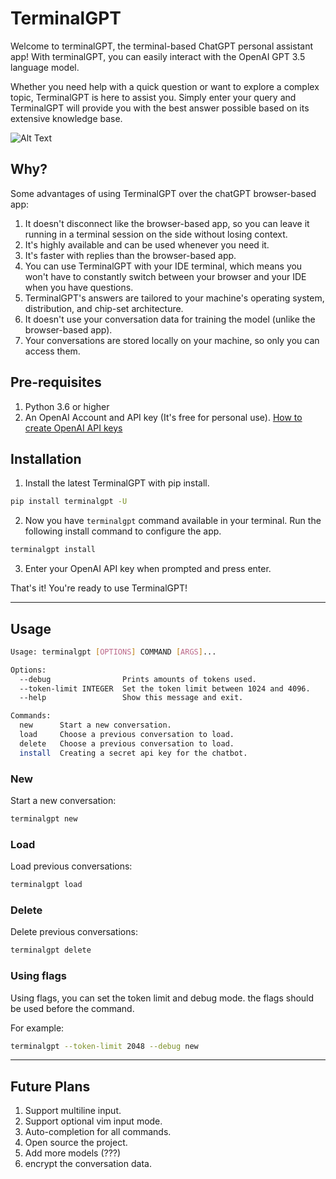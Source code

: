 # TerminalGPT

Welcome to terminalGPT, the terminal-based ChatGPT personal assistant app!
With terminalGPT, you can easily interact with the OpenAI GPT 3.5 language model.

Whether you need help with a quick question or want to explore a complex topic, TerminalGPT is here to assist you. Simply enter your query and TerminalGPT will provide you with the best answer possible based on its extensive knowledge base.

![Alt Text](./usage.gif)

## Why?

Some advantages of using TerminalGPT over the chatGPT browser-based app:

1. It doesn't disconnect like the browser-based app, so you can leave it running in a terminal session on the side without losing context.
2. It's highly available and can be used whenever you need it.
3. It's faster with replies than the browser-based app.
4. You can use TerminalGPT with your IDE terminal, which means you won't have to constantly switch between your browser and your IDE when you have questions.
5. TerminalGPT's answers are tailored to your machine's operating system, distribution, and chip-set architecture.
6. It doesn't use your conversation data for training the model (unlike the browser-based app).
7. Your conversations are stored locally on your machine, so only you can access them.

## Pre-requisites

1. Python 3.6 or higher
2. An OpenAI Account and API key (It's free for personal use).
[How to create OpenAI API keys](https://elephas.app/blog/how-to-create-openai-api-keys-cl5c4f21d281431po7k8fgyol0)

## Installation

1. Install the latest TerminalGPT with pip install.

```sh
pip install terminalgpt -U
```

2. Now you have `terminalgpt` command available in your terminal. Run the following install command to configure the app.

```sh
terminalgpt install
```

3. Enter your OpenAI API key when prompted and press enter.

That's it! You're ready to use TerminalGPT!

---

## Usage

```sh
Usage: terminalgpt [OPTIONS] COMMAND [ARGS]...

Options:
  --debug                Prints amounts of tokens used.
  --token-limit INTEGER  Set the token limit between 1024 and 4096.
  --help                 Show this message and exit.

Commands:
  new      Start a new conversation.
  load     Choose a previous conversation to load.
  delete   Choose a previous conversation to load.
  install  Creating a secret api key for the chatbot.
```

### New

Start a new conversation:

```sh
terminalgpt new
```

### Load

Load previous conversations:

```sh
terminalgpt load
```

### Delete

Delete previous conversations:

```sh
terminalgpt delete
```

### Using flags

Using flags, you can set the token limit and debug mode. the flags should be used before the command.

For example:

```sh
terminalgpt --token-limit 2048 --debug new
```

---

## Future Plans

1. Support multiline input.
2. Support optional vim input mode.
3. Auto-completion for all commands.
4. Open source the project.
5. Add more models (???)
6. encrypt the conversation data.
